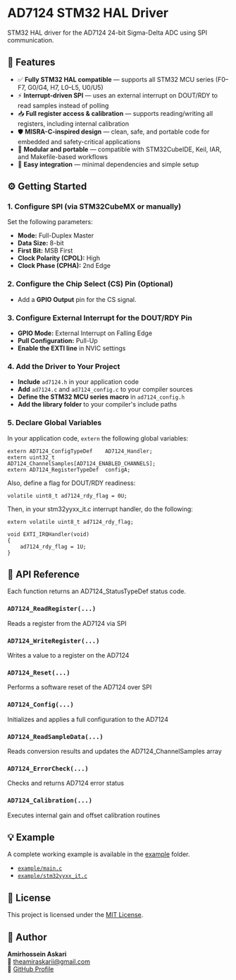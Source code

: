 # AD7124 STM32 HAL Driver

STM32 HAL driver for the AD7124 24-bit Sigma-Delta ADC using SPI communication.

## 🔧 Features
- ✅ **Fully STM32 HAL compatible** — supports all STM32 MCU series (F0–F7, G0/G4, H7, L0–L5, U0/U5)
- ⚡ **Interrupt-driven SPI** — uses an external interrupt on DOUT/RDY to read samples instead of polling
- 📥 **Full register access & calibration** — supports reading/writing all registers, including internal calibration
- 🛡️ **MISRA-C-inspired design** — clean, safe, and portable code for embedded and safety-critical applications
- 🔄 **Modular and portable** — compatible with STM32CubeIDE, Keil, IAR, and Makefile-based workflows
- 🧩 **Easy integration** — minimal dependencies and simple setup

## ⚙️ Getting Started

### 1. Configure SPI (via STM32CubeMX or manually)

Set the following parameters:

- **Mode:** Full-Duplex Master  
- **Data Size:** 8-bit  
- **First Bit:** MSB First  
- **Clock Polarity (CPOL):** High  
- **Clock Phase (CPHA):** 2nd Edge

### 2. Configure the Chip Select (CS) Pin (Optional)

- Add a **GPIO Output** pin for the CS signal.

### 3. Configure External Interrupt for the DOUT/RDY Pin

- **GPIO Mode:** External Interrupt on Falling Edge  
- **Pull Configuration:** Pull-Up  
- **Enable the EXTI line** in NVIC settings

### 4. Add the Driver to Your Project

- **Include** `ad7124.h` in your application code  
- **Add** `ad7124.c` and `ad7124_config.c` to your compiler sources  
- **Define the STM32 MCU series macro** in `ad7124_config.h`  
- **Add the library folder** to your compiler's include paths 

### 5. Declare Global Variables

In your application code, `extern` the following global variables:

```
extern AD7124_ConfigTypeDef    AD7124_Handler;
extern uint32_t                AD7124_ChannelSamples[AD7124_ENABLED_CHANNELS];
extern AD7124_RegisterTypeDef  configA;
```
Also, define a flag for DOUT/RDY readiness:
```
volatile uint8_t ad7124_rdy_flag = 0U;
```
Then, in your stm32yyxx_it.c interrupt handler, do the following:
```
extern volatile uint8_t ad7124_rdy_flag;

void EXTI_IRQHandler(void)
{   
    ad7124_rdy_flag = 1U;
}
```

## 🧪 API Reference

Each function returns an AD7124_StatusTypeDef status code.

### `AD7124_ReadRegister(...)`  
Reads a register from the AD7124 via SPI

### `AD7124_WriteRegister(...)`  
Writes a value to a register on the AD7124

### `AD7124_Reset(...)`  
Performs a software reset of the AD7124 over SPI

### `AD7124_Config(...)`
Initializes and applies a full configuration to the AD7124

### `AD7124_ReadSampleData(...)`
Reads conversion results and updates the AD7124_ChannelSamples array

### `AD7124_ErrorCheck(...)`
Checks and returns AD7124 error status

### `AD7124_Calibration(...)`
Executes internal gain and offset calibration routines

## 💡 Example

A complete working example is available in the [example](./example) folder.

- [`example/main.c`](./example/main.c)  
- [`example/stm32yyxx_it.c`](./example/stm32yyxx_it.c)

## 📜 License
This project is licensed under the [MIT License](./LICENSE).

## 👤 Author
**Amirhossein Askari**  
📧 theamiraskarii@gmail.com  
🔗 [GitHub Profile](https://github.com/AmirhoseinAskari)
